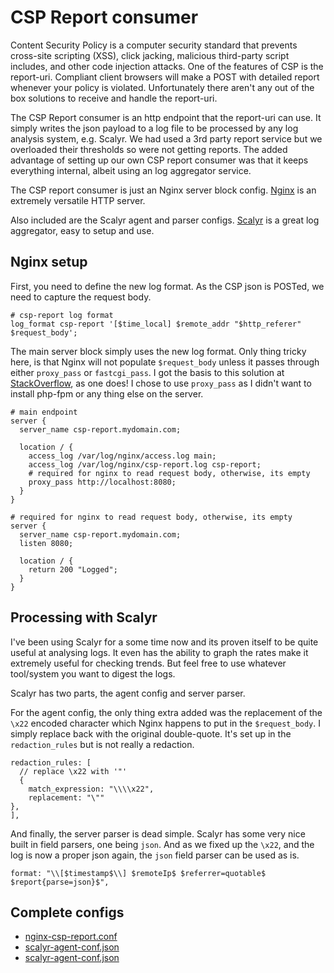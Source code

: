 # CSP Report consumer

Content Security Policy is a computer security standard that prevents cross-site scripting (XSS), click jacking, malicious third-party script includes, and other code injection attacks. One of the features of CSP is the report-uri. Compliant client browsers will make a POST with detailed report whenever your policy is violated. Unfortunately there aren't any out of the box solutions to receive and handle the report-uri.

The CSP Report consumer is an http endpoint that the report-uri can use.  It simply writes the json payload to a log file to be processed by any log analysis system, e.g. Scalyr.  We had used a 3rd party report service but we overloaded their thresholds so were not getting reports.  The added advantage of setting up our own CSP report consumer was that it keeps everything internal, albeit using an log aggregator service.

The CSP report consumer is just an Nginx server block config.  [Nginx](http://nginx.org/en/) is an extremely versatile HTTP server.

Also included are the Scalyr agent and parser configs.  [Scalyr](https://www.scalyr.com/product) is a great log aggregator, easy to setup and use.

## Nginx setup
First, you need to define the new log format.  As the CSP json is POSTed, we need to capture the request body.
```
# csp-report log format
log_format csp-report '[$time_local] $remote_addr "$http_referer" $request_body';
```

The main server block simply uses the new log format.  Only thing tricky here, is that Nginx will not populate `$request_body` unless it passes through either `proxy_pass` or `fastcgi_pass`.  I got the basis to this solution at [StackOverflow](http://stackoverflow.com/questions/4939382/logging-post-data-from-request-body), as one does!  I chose to use `proxy_pass` as I didn't want to install php-fpm or any thing else on the server.

```
# main endpoint
server {
  server_name csp-report.mydomain.com;

  location / {
    access_log /var/log/nginx/access.log main;
    access_log /var/log/nginx/csp-report.log csp-report;
    # required for nginx to read request body, otherwise, its empty
    proxy_pass http://localhost:8080;
  }
}

# required for nginx to read request body, otherwise, its empty
server {
  server_name csp-report.mydomain.com;
  listen 8080;

  location / {
    return 200 "Logged";
  }
}
```

## Processing with Scalyr
I've been using Scalyr for a some time now and its proven itself to be quite useful at analysing logs.  It even has the ability to graph the rates make it extremely useful for checking trends.  But feel free to use whatever tool/system you want to digest the logs.

Scalyr has two parts, the agent config and server parser.

For the agent config, the only thing extra added was the replacement of the `\x22` encoded character which Nginx happens to put in the `$request_body`.  I simply replace back with the original double-quote.  It's set up in the `redaction_rules` but is not really a redaction.

```
redaction_rules: [
  // replace \x22 with '"'
  {
    match_expression: "\\\\x22",
    replacement: "\""
},
],
```

And finally, the server parser is dead simple.  Scalyr has some very nice built in field parsers, one being `json`.  And as we fixed up the `\x22`, and the log is now a proper json again, the `json` field parser can be used as is.

```
format: "\\[$timestamp$\\] $remoteIp$ $referrer=quotable$ $report{parse=json}$",
```

## Complete configs

*  [nginx-csp-report.conf](../blob/master/nginx-csp-report.conf)
*  [scalyr-agent-conf.json](../blob/master/scalyr-agent-conf.json)
*  [scalyr-agent-conf.json](../blob/master/scalyr-agent-conf.json)
